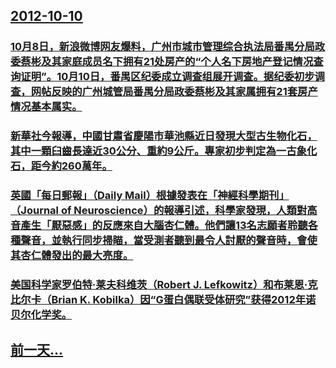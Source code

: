 ## [2012-10-10](/zh/news/2012/10/10/index.md)

### [10月8日，新浪微博网友爆料，广州市城市管理综合执法局番禺分局政委蔡彬及其家庭成员名下拥有21处房产的“个人名下房地产登记情况查询证明”。10月10日，番禺区纪委成立调查组展开调查。据纪委初步调查，网帖反映的广州城管局番禺分局政委蔡彬及其家属拥有21套房产情况基本属实。](/zh/news/2012/10/10/10月8日-新浪微博网友爆料-广州市城市管理综合执法局番禺分局政委蔡彬及其家庭成员名下拥有21处房产的-个人名下房地产登.md)
### [ 新華社今報導，中國甘肅省慶陽市華池縣近日發現大型古生物化石，其中一顆臼齒長達近30公分、重約9公斤。專家初步判定為一古象化石，距今約260萬年。](/zh/news/2012/10/10/新華社今報導-中國甘肅省慶陽市華池縣近日發現大型古生物化石-其中一顆臼齒長達近30公分-重約9公斤-專家初步判定為一古.md)
### [英國「每日郵報」（Daily Mail）根據發表在「神經科學期刊」（Journal of Neuroscience）的報導引述，科學家發現，人類對高音產生「厭惡感」的反應來自大腦杏仁體。他們讓13名志願者聆聽各種聲音，並執行同步掃瞄，當受測者聽到最令人討厭的聲音時，會使其杏仁體發出的最大亮度。](/zh/news/2012/10/10/英國-每日郵報-Daily-Mail-根據發表在-神經科學期刊-Journal-of-Neuroscience-的報.md)
### [美国科学家罗伯特·莱夫科维茨（Robert J. Lefkowitz）和布莱恩·克比尔卡（Brian K. Kobilka）因“G蛋白偶联受体研究”获得2012年诺贝尔化学奖。](/zh/news/2012/10/10/美国科学家罗伯特-莱夫科维茨-Robert-J-Lefkowitz-和布莱恩-克比尔卡-Brian-K-Kobilk.md)
## [前一天...](/zh/news/2012/10/9/index.md)

